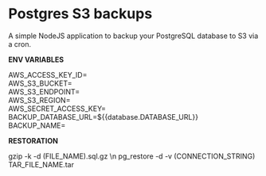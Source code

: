 # Postgres S3 backups

A simple NodeJS application to backup your PostgreSQL database to S3 via a cron.

**ENV VARIABLES**

AWS_ACCESS_KEY_ID=\
AWS_S3_BUCKET=\
AWS_S3_ENDPOINT=\
AWS_S3_REGION=\
AWS_SECRET_ACCESS_KEY=\
BACKUP_DATABASE_URL=${{database.DATABASE_URL}}\
BACKUP_NAME=


**RESTORATION**

gzip -k -d (FILE_NAME).sql.gz \n
pg_restore -d -v (CONNECTION_STRING) TAR_FILE_NAME.tar
